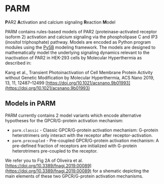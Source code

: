 # PARM
**P**AR2 **A**ctivation and calcium signaling **R**eaction **M**odel

PARM contains rules-based models of PAR2 (proteinase-activated receptor isoform 2) activation and calcium signaling via the phospholipase C and IP3 (inositol triphosphate) pathway. Models are encoded as Python program modules using the [PySB](http://pysb.org/) modeling framework. The models are designed to mathematically model the underlying signaling dynamics relevant to the inactivation of PAR2 in HEK-293 cells by Molecular Hyperthermia as described in:

  Kang et al.,  Transient Photoinactivation of Cell Membrane Protein Activity without Genetic Modification by Molecular Hyperthermia, ACS Nano 2019, 13, 11, 12487–12499 [https://doi.org/10.1021/acsnano.9b01993](https://doi.org/10.1021/acsnano.9b01993)


## Models in PARM
PARM currently contains 2 model variants which encode alternative hypotheses for the GPCR/G-protein activation mechanism:

  * `parm.classic` - Classic GPCR/G-protein activation mechanism: G-protein heterotrimers only interact with the receptor after receptor-activation.
  * `parm.precoupled` - Pre-coupled GPCR/G-protein activation mechanism: A pre-defined fraction of receptors are initialized with G-protein heterotrimers pre-coupled to the receptor.

We refer you to Fig 2A of Oliveira et al. [https://doi.org/10.3389/fnagi.2019.00089](https://doi.org/10.3389/fnagi.2019.00089) for a shematic depicting the main elements of these two GPCR/G-protein activation mechanisms.
